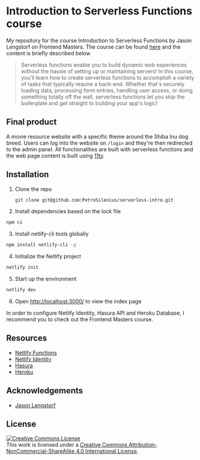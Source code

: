 # Introduction to Serverless Functions course

My repository for the course Introduction to Serverless Functions by Jason Lengstorf on Frontend Masters.
The course can be found [here](https://frontendmasters.com/workshops/serverless-functions/) and the content is briefly described below

> Serverless functions enable you to build dynamic web experiences without the hassle of setting up or maintaining servers! In this course, you'll learn how to create serverless functions to accomplish a variety of tasks that typically require a back-end. Whether that's securely loading data, processing form entries, handling user access, or doing something totally off the wall, serverless functions let you skip the boilerplate and get straight to building your app's logic!

## Final product
A movie resource website with a specific theme around the Shiba Inu dog breed. Users can log into the website on ```/login``` and they're then redirected to the admin panel. All functionalities are built with serverless functions and the web page content is built using [11ty](https://www.11ty.dev/).

## Installation

1. Clone the repo
   ```sh
   git clone git@github.com:PetroSilenius/serverless-intro.git
   ```
2. Install dependencies based on the lock file
  ```sh
  npm ci
  ```

3. Install netlify-cli tools globally
  ```sh
  npm install netlify-cli -g
  ```

4. Initialize the Netlify project
  ```sh
  netlify init
  ```
  
5. Start up the environment
  ```sh
  netlify dev
  ```

6. Open [http://localhost:3000/](http://localhost:8000/) to view the index page

In order to configure Netlify Identity, Hasura API and Heroku Database, I recommend you to check out the Frontend Masters course.

## Resources

- [Netlify Functions](https://www.netlify.com/products/functions/?utm_source=fem-sls&utm_medium=functions-jl&utm_campaign=devex)
- [Netlify Identity](https://docs.netlify.com/visitor-access/identity/?utm_source=fem-sls&utm_medium=functions-jl&utm_campaign=devex)
- [Hasura](https://cloud.hasura.io/)
- [Heroku](https://www.heroku.com/)

## Acknowledgements

* [Jason Lengstorf](https://frontendmasters.com/teachers/jason-lengstorf/)

## License

<a rel="license" href="http://creativecommons.org/licenses/by-nc-sa/4.0/"><img alt="Creative Commons License" style="border-width:0" src="https://i.creativecommons.org/l/by-nc-sa/4.0/88x31.png" /></a><br />This work is licensed under a <a rel="license" href="http://creativecommons.org/licenses/by-nc-sa/4.0/">Creative Commons Attribution-NonCommercial-ShareAlike 4.0 International License</a>.
